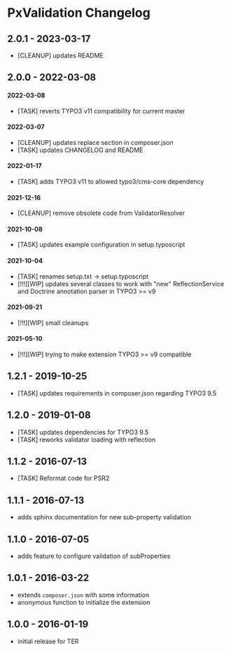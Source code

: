 # PxValidation Changelog

2.0.1 - 2023-03-17
------------------
* [CLEANUP] updates README

2.0.0 - 2022-03-08
------------------
#### 2022-03-08
* [TASK] reverts TYPO3 v11 compatibility for current master

#### 2022-03-07
* [CLEANUP] updates replace section in composer.json
* [TASK] updates CHANGELOG and README

#### 2022-01-17
* [TASK] adds TYPO3 v11 to allowed typo3/cms-core dependency

#### 2021-12-16
* [CLEANUP] remove obsolete code from ValidatorResolver

#### 2021-10-08
* [TASK] updates example configuration in setup.typoscript

#### 2021-10-04
* [TASK] renames setup.txt -> setup.typoscript
* [!!!][WIP] updates several classes to work with "new" ReflectionService and Doctrine annotation parser in TYPO3 >= v9

#### 2021-09-21
* [!!!][WIP] small cleanups

#### 2021-05-10
* [!!!][WIP] trying to make extension TYPO3 >= v9 compatible

1.2.1 - 2019-10-25
------------------
* [TASK] updates requirements in composer.json regarding TYPO3 9.5

1.2.0 - 2019-01-08
------------------
* [TASK] updates dependencies for TYPO3 9.5
* [TASK] reworks validator loading with reflection

1.1.2 - 2016-07-13
------------------
* [TASK] Reformat code for PSR2 

1.1.1 - 2016-07-13
------------------
* adds sphinx documentation for new sub-property validation

1.1.0 - 2016-07-05
------------------
* adds feature to configure validation of subProperties

1.0.1 - 2016-03-22
------------------
* extends `composer.json` with some information
* anonymous function to initialize the extension

1.0.0 - 2016-01-19
------------------
* initial release for TER

